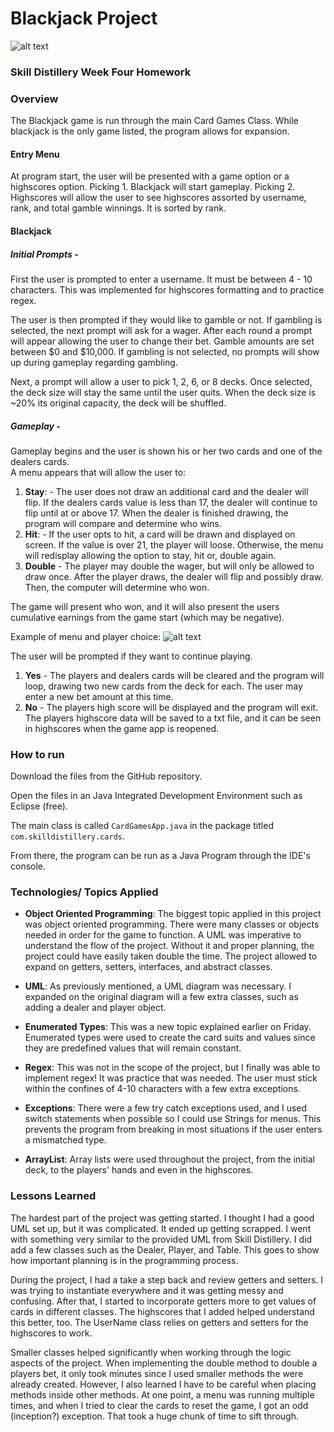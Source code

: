 # Blackjack Project

![alt text](https://i.ibb.co/3fMVmQm/Screen-Shot-2019-10-06-at-5-08-27-PM.png "Start menu")

### Skill Distillery Week Four Homework

### Overview
The Blackjack game is run through the main Card Games Class.  While blackjack is the only game listed, the program allows for expansion.

#### Entry Menu
At program start, the user will be presented with a game option or a highscores option.  Picking 1. Blackjack will start gameplay.  Picking 2. Highscores will allow the user to see highscores assorted by username, rank, and total gamble winnings.  It is sorted by rank.


#### Blackjack

##### Initial Prompts -
First the user is prompted to enter a username.  It must be between 4 - 10 characters.  This was implemented for highscores formatting and to practice regex.

The user is then prompted if they would like to gamble or not.  If gambling is selected, the next prompt will ask for a wager.  After each round a prompt will appear allowing the user to change their bet.  Gamble amounts are set between $0 and $10,000.  If gambling is not selected, no prompts will show up during gameplay regarding gambling.  

Next, a prompt will allow a user to pick 1, 2, 6, or 8 decks.  Once selected, the deck size will stay the same until the user quits.  When the deck size is ~20% its original capacity, the deck will be shuffled.


##### Gameplay -

Gameplay begins and the user is shown his or her two cards and one of the dealers cards.  
A menu appears that will allow the user to:
1. **Stay**: - The user does not draw an additional card and the dealer will flip.  If the dealers cards value is less than 17, the dealer will continue to flip until at or above 17.  When the dealer is finished drawing, the program will compare and determine who wins.
2. **Hit**: - If the user opts to hit, a card will be drawn and displayed on screen.  If the value is over 21, the player will loose.  Otherwise, the menu will redisplay allowing the option to stay, hit or, double again.
3. **Double** - The player may double the wager, but will only be allowed to draw once.  After the player draws, the dealer will flip and possibly draw.  Then, the computer will determine who won.

The game will present who won, and it will also present the users cumulative earnings from the game start (which may be negative).

Example of menu and player choice:
![alt text](https://i.ibb.co/t2D2Kp2/Screen-Shot-2019-10-06-at-4-32-16-PM.png "Menu example")

The user will be prompted if they want to continue playing.
1.  **Yes** - The players and dealers cards will be cleared and the program will loop, drawing two new cards from the deck for each.  The user may enter a new bet amount at this time.
2.  **No** - The players high score will be displayed and the program will exit.  The players highscore data will be saved to a txt file, and it can be seen in highscores when the game app is reopened.

### How to run
Download the files from the GitHub repository.  

Open the files in an Java Integrated Development Environment such as Eclipse (free).

The main class is called `CardGamesApp.java` in the package titled `com.skilldistillery.cards`.

From there, the program can be run as a Java Program through the IDE's console.

### Technologies/ Topics Applied

- **Object Oriented Programming**:
The biggest topic applied in this project was object oriented programming.  There were many classes or objects needed in order for the game to function.  A UML was imperative to understand the flow of the project.  Without it and proper planning, the project could have easily taken double the time.  The project allowed to expand on getters, setters, interfaces, and abstract classes.

- **UML**:
As previously mentioned, a UML diagram was necessary.  I expanded on the original diagram will a few extra classes, such as adding a dealer and player object.

- **Enumerated Types**:
This was a new topic explained earlier on Friday.  Enumerated types were used to create the card suits and values since they are predefined values that will remain constant.

- **Regex**:
This was not in the scope of the project, but I finally was able to implement regex!  It was practice that was needed.  The user must stick within the confines of 4-10 characters with a few extra exceptions.

- **Exceptions**:
There were a few try catch exceptions used, and I used switch statements when possible so I could use Strings for menus.  This prevents the program from breaking in most situations if the user enters a mismatched type.

- **ArrayList**:
Array lists were used throughout the project, from the initial deck, to the players' hands and even in the highscores.



### Lessons Learned
The hardest part of the project was getting started.  I thought I had a good UML set up, but it was complicated.  It ended up getting scrapped.  I went with something very similar to the provided UML from Skill Distillery.  I did add a few classes such as the Dealer, Player, and Table.  This goes to show how important planning is in the programming process.

During the project, I had a take a step back and review getters and setters.  I was trying to instantiate everywhere and it was getting messy and confusing.  After that, I started to incorporate getters more to get values of cards in different classes.  The highscores that I added helped understand this better, too.  The UserName class relies on getters and setters for the highscores to work.

Smaller classes helped significantly when working through the logic aspects of the project.  When implementing the double method to double a players bet, it only took minutes since I used smaller methods the were already created.  However, I also learned I have to be careful when placing methods inside other methods.  At one point, a menu was running multiple times, and when I tried to clear the cards to reset the game, I got an odd (inception?) exception.  That took a huge chunk of time to sift through.
